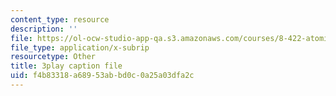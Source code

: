 ```yaml
---
content_type: resource
description: ''
file: https://ol-ocw-studio-app-qa.s3.amazonaws.com/courses/8-422-atomic-and-optical-physics-ii-spring-2013/f4b83318a68953abbd0c0a25a03dfa2c_Agu68RGaoWM.vtt
file_type: application/x-subrip
resourcetype: Other
title: 3play caption file
uid: f4b83318-a689-53ab-bd0c-0a25a03dfa2c
---
```


